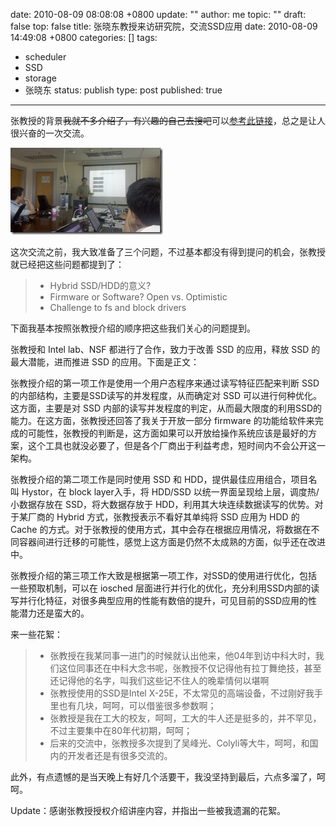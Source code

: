 date: 2010-08-09 08:08:08 +0800
update: ""
author: me
topic: ""
draft: false
top: false
title: 张晓东教授来访研究院，交流SSD应用
date: 2010-08-09 14:49:08 +0800
categories: []
tags:
- scheduler
- SSD
- storage
- 张晓东
status: publish
type: post
published: true
---
<p>张教授的背景<strike>我就不多介绍了，有兴趣的自己去搜吧</strike>可以<a href="http://www.cse.ohio-state.edu/~zhang/">参考此链接</a>，总之是让人很兴奋的一次交流。</p>

<p><a href="http://wangxu.me/blog/wp-content/uploads/2010/08/199.jpg"><img style="border-bottom: 0px; border-left: 0px; display: inline; border-top: 0px; border-right: 0px" title="199" border="0" alt="199" src="/assets/199_thumb.jpg" width="244" height="139" /></a> </p>

<p>这次交流之前，我大致准备了三个问题，不过基本都没有得到提问的机会，张教授就已经把这些问题都提到了：</p>

<blockquote><ul>

<li>Hybrid SSD/HDD的意义?</li>

<li>Firmware or Software? Open vs. Optimistic</li>

<li>Challenge to fs and block drivers</li>

</ul>

</blockquote>

<p>下面我基本按照张教授介绍的顺序把这些我们关心的问题提到。</p>

<p>张教授和 Intel lab、NSF 都进行了合作，致力于改善 SSD 的应用，释放 SSD 的最大潜能，进而推进 SSD 的应用。下面是正文：</p>

<p>张教授介绍的第一项工作是使用一个用户态程序来通过读写特征匹配来判断 SSD 的内部结构，主要是SSD读写的并发程度，从而确定对 SSD 可以进行何种优化。这方面，主要是对 SSD 内部的读写并发程度的判定，从而最大限度的利用SSD的能力。在这方面，张教授还回答了我关于开放一部分 firmware 的功能给软件来完成的可能性，张教授的判断是，这方面如果可以开放给操作系统应该是最好的方案，这个工具也就没必要了，但是各个厂商出于利益考虑，短时间内不会公开这一架构。</p>

<p>张教授介绍的第二项工作是同时使用 SSD 和 HDD，提供最佳应用组合，项目名叫 Hystor，在 block layer入手，将 HDD/SSD 以统一界面呈现给上层，调度热/小数据存放在 SSD，将大数据存放于 HDD，利用其大块连续数据读写的优势。对于某厂商的 Hybrid 方式，张教授表示不看好其单纯将 SSD 应用为 HDD 的 Cache 的方式。对于张教授的使用方式，其中会存在根据应用情况，将数据在不同容器间进行迁移的可能性，感觉上这方面是仍然不太成熟的方面，似乎还在改进中。</p>

<p>张教授介绍的第三项工作大致是根据第一项工作，对SSD的使用进行优化，包括一些预取机制，可以在 iosched 层面进行并行化的优化，充分利用SSD内部的读写并行化特征，对很多典型应用的性能有数倍的提升，可见目前的SSD应用的性能潜力还是蛮大的。</p>

<p>来一些花絮：</p>

<blockquote><ul>

<li>张教授在我某同事一进门的时候就认出他来，他04年到访中科大时，我们这位同事还在中科大念书呢，张教授不仅记得他有拉丁舞绝技，甚至还记得他的名字，叫我们这些记不住人的晚辈情何以堪啊</li>

<li>张教授使用的SSD是Intel X-25E，不太常见的高端设备，不过刚好我手里也有几块，呵呵，可以借鉴很多参数啊；</li>

<li>张教授是我在工大的校友，呵呵，工大的牛人还是挺多的，并不罕见，不过主要集中在80年代初期，呵呵；</li>

<li>后来的交流中，张教授多次提到了吴峰光、Colyli等大牛，呵呵，和国内的开发者还是有很多交流的。</li>

</ul>

</blockquote>

<p>此外，有点遗憾的是当天晚上有好几个活要干，我没坚持到最后，六点多溜了，呵呵。</p>

<p>Update：感谢张教授授权介绍讲座内容，并指出一些被我遗漏的花絮。</p>
